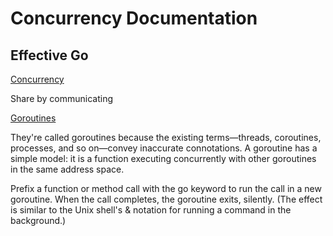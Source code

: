 # Concurrency Documentation

## Effective Go
[Concurrency](https://go.dev/doc/effective_go#concurrency)  

Share by communicating

[Goroutines](https://go.dev/doc/effective_go#goroutines)  

They're called goroutines because the existing terms—threads,
coroutines, processes, and so on—convey inaccurate connotations.
A goroutine has a simple model: it is a function executing
concurrently with other goroutines in the same address space.  
    
Prefix a function or method call with the go keyword to run the call in a new goroutine. When the call completes, the goroutine exits, silently. (The effect is similar to the Unix shell's & notation for running a command in the background.)